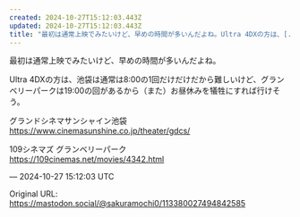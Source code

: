 ```yaml
---
created: 2024-10-27T15:12:03.443Z
updated: 2024-10-27T15:12:03.443Z
title: "最初は通常上映でみたいけど、早めの時間が多いんだよね。Ultra 4DXの方は、[...]"
---
```


<p>最初は通常上映でみたいけど、早めの時間が多いんだよね。</p><p>Ultra 4DXの方は、池袋は通常は8:00の1回だけだけだから難しいけど、グランベリーパークは19:00の回があるから（また）お昼休みを犠牲にすれば行けそう。</p><p>グランドシネマサンシャイン池袋<br /><a href="https://www.cinemasunshine.co.jp/theater/gdcs/" target="_blank" rel="nofollow noopener" translate="no"><span class="invisible">https://www.</span><span class="ellipsis">cinemasunshine.co.jp/theater/g</span><span class="invisible">dcs/</span></a></p><p>109シネマズ グランベリーパーク<br /><a href="https://109cinemas.net/movies/4342.html" target="_blank" rel="nofollow noopener" translate="no"><span class="invisible">https://</span><span class="">109cinemas.net/movies/4342.html</span><span class="invisible"></span></a></p>

&mdash; 2024-10-27 15:12:03 UTC

Original URL: https://mastodon.social/@sakuramochi0/113380027494842585
